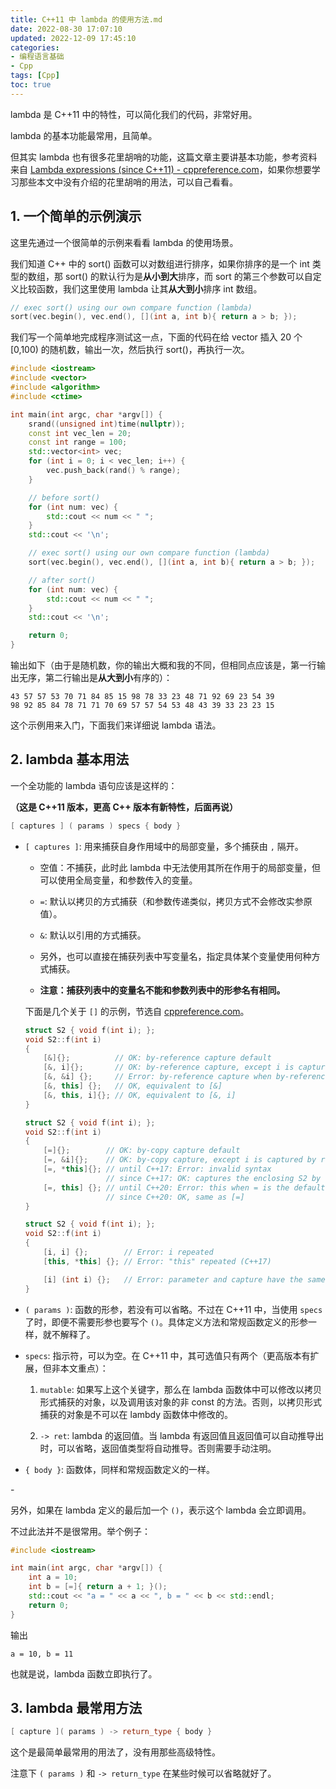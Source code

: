 ```yaml
---
title: C++11 中 lambda 的使用方法.md
date: 2022-08-30 17:07:10
updated: 2022-12-09 17:45:10
categories:
- 编程语言基础
- Cpp
tags: [Cpp]
toc: true
---
```


lambda 是 C++11 中的特性，可以简化我们的代码，非常好用。

lambda 的基本功能最常用，且简单。

但其实 lambda 也有很多花里胡哨的功能，这篇文章主要讲基本功能，参考资料来自 [Lambda expressions (since C++11) - cppreference.com](https://en.cppreference.com/w/cpp/language/lambda#Lambda_capture)，如果你想要学习那些本文中没有介绍的花里胡哨的用法，可以自己看看。

## 1. 一个简单的示例演示

这里先通过一个很简单的示例来看看 lambda 的使用场景。

我们知道 C++ 中的 sort() 函数可以对数组进行排序，如果你排序的是一个 int 类型的数组，那 sort() 的默认行为是**从小到大**排序，而 sort 的第三个参数可以自定义比较函数，我们这里使用 lambda 让其**从大到小**排序 int 数组。

```cpp
// exec sort() using our own compare function (lambda)
sort(vec.begin(), vec.end(), [](int a, int b){ return a > b; });
```

我们写一个简单地完成程序测试这一点，下面的代码在给 vector 插入 20 个 [0,100) 的随机数，输出一次，然后执行 sort()，再执行一次。

```cpp
#include <iostream>
#include <vector>
#include <algorithm>
#include <ctime>

int main(int argc, char *argv[]) {
    srand((unsigned int)time(nullptr));
    const int vec_len = 20;
    const int range = 100;
    std::vector<int> vec;
    for (int i = 0; i < vec_len; i++) {
        vec.push_back(rand() % range);
    }

    // before sort()
    for (int num: vec) {
        std::cout << num << " ";
    }
    std::cout << '\n';

    // exec sort() using our own compare function (lambda)
    sort(vec.begin(), vec.end(), [](int a, int b){ return a > b; });

    // after sort()
    for (int num: vec) {
        std::cout << num << " ";
    }
    std::cout << '\n';

    return 0;
}
```

输出如下（由于是随机数，你的输出大概和我的不同，但相同点应该是，第一行输出无序，第二行输出是**从大到小**有序的）：

```
43 57 57 53 70 71 84 85 15 98 78 33 23 48 71 92 69 23 54 39 
98 92 85 84 78 71 71 70 69 57 57 54 53 48 43 39 33 23 23 15 
```

这个示例用来入门，下面我们来详细说 lambda 语法。

## 2. lambda 基本用法

一个全功能的 lambda 语句应该是这样的：

**（这是 C++11 版本，更高 C++ 版本有新特性，后面再说）**

```cpp
[ captures ] ( params ) specs { body }
```

* `[ captures ]`: 用来捕获自身作用域中的局部变量，多个捕获由 `,` 隔开。
  
  * 空值：不捕获，此时此 lambda 中无法使用其所在作用于的局部变量，但可以使用全局变量，和参数传入的变量。
  
  * `=`: 默认以拷贝的方式捕获（和参数传递类似，拷贝方式不会修改实参原值）。
  
  * `&`: 默认以引用的方式捕获。
  
  * 另外，也可以直接在捕获列表中写变量名，指定具体某个变量使用何种方式捕获。
  
  * **注意：捕获列表中的变量名不能和参数列表中的形参名有相同。**
  
  下面是几个关于 `[]` 的示例，节选自 [cppreference.com](https://en.cppreference.com/w/cpp/language/lambda#Lambda_capture)。
  
  ```cpp
  struct S2 { void f(int i); };
  void S2::f(int i)
  {
      [&]{};          // OK: by-reference capture default
      [&, i]{};       // OK: by-reference capture, except i is captured by copy
      [&, &i] {};     // Error: by-reference capture when by-reference is the default
      [&, this] {};   // OK, equivalent to [&]
      [&, this, i]{}; // OK, equivalent to [&, i]
  }
  ```
  
  ```cpp
  struct S2 { void f(int i); };
  void S2::f(int i)
  {
      [=]{};        // OK: by-copy capture default
      [=, &i]{};    // OK: by-copy capture, except i is captured by reference
      [=, *this]{}; // until C++17: Error: invalid syntax
                    // since C++17: OK: captures the enclosing S2 by copy
      [=, this] {}; // until C++20: Error: this when = is the default
                    // since C++20: OK, same as [=]
  }
  ```
  
  ```cpp
  struct S2 { void f(int i); };
  void S2::f(int i)
  {
      [i, i] {};        // Error: i repeated
      [this, *this] {}; // Error: "this" repeated (C++17)
  
      [i] (int i) {};   // Error: parameter and capture have the same name
  }
  ```

* `( params )`: 函数的形参，若没有可以省略。不过在 C++11 中，当使用 `specs` 了时，即便不需要形参也要写个 `()`。具体定义方法和常规函数定义的形参一样，就不解释了。

* `specs`: 指示符，可以为空。在 C++11 中，其可选值只有两个（更高版本有扩展，但非本文重点）：
  
  1.  `mutable`: 如果写上这个关键字，那么在 lambda 函数体中可以修改以拷贝形式捕获的对象，以及调用该对象的非 const 的方法。否则，以拷贝形式捕获的对象是不可以在 lambdy 函数体中修改的。
  
  2. `-> ret`: lambda 的返回值。当 lambda 有返回值且返回值可以自动推导出时，可以省略，返回值类型将自动推导。否则需要手动注明。

* `{ body }`: 函数体，同样和常规函数定义的一样。



\-

另外，如果在 lambda 定义的最后加一个 `()`，表示这个 lambda 会立即调用。

不过此法并不是很常用。举个例子：

```cpp
#include <iostream>

int main(int argc, char *argv[]) {
    int a = 10;
    int b = [=]{ return a + 1; }();
    std::cout << "a = " << a << ", b = " << b << std::endl;
    return 0;
}
```

输出

```
a = 10, b = 11
```

也就是说，lambda 函数立即执行了。



## 3. lambda 最常用方法

```cpp
[ capture ]( params ) -> return_type { body }
```

这个是最简单最常用的用法了，没有用那些高级特性。

注意下 `( params )` 和 `-> return_type` 在某些时候可以省略就好了。
